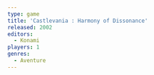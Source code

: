 ```yaml
---
type: game
title: 'Castlevania : Harmony of Dissonance'
released: 2002
editors: 
  - Konami
players: 1
genres:
  - Aventure
---
```


